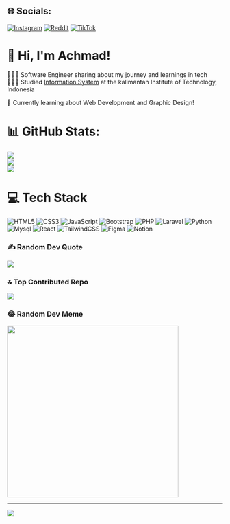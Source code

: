 <!-- Level 3: Add custom code -->
## 🌐 Socials:
[![Instagram](https://img.shields.io/badge/Instagram-%23E4405F.svg?logo=Instagram&logoColor=white)](https://instagram.com/@madmaull) [![Reddit](https://img.shields.io/badge/Reddit-%23FF4500.svg?logo=Reddit&logoColor=white)](https://reddit.com/user/nbody) [![TikTok](https://img.shields.io/badge/TikTok-%23000000.svg?logo=TikTok&logoColor=white)](https://tiktok.com/@@madmaull) 


# 👋 Hi, I'm Achmad!
👨🏻‍💻 Software Engineer sharing about my journey and learnings in tech<br/>
👨🏻‍🎓 Studied [Information System](https://itk.ac.id/) at the kalimantan Institute of Technology, Indonesia<br/>
<!-- 🎨 Making videos about Computer Science, tech, and productivity on [YouTube](https://www.youtube.com/c/MagdelineHuang)<br/> -->
<!-- 🌷 #learninginpublic in my [digital garden](https://magdelinehuang.com/)<br/> -->
💭 Currently learning about Web Development and Graphic Design!<br/>

# 📊 GitHub Stats:
![](https://github-readme-stats.vercel.app/api?username=Achmad-M&theme=dark&hide_border=false&include_all_commits=true&count_private=true)<br/>
![](https://github-readme-streak-stats.herokuapp.com/?user=Achmad-M&theme=dark&hide_border=false)<br/>
![](https://github-readme-stats.vercel.app/api/top-langs/?username=Achmad-M&theme=dark&hide_border=false&include_all_commits=true&count_private=true&layout=compact)

# 💻 Tech Stack
<!-- Badges from https://github.com/Ileriayo/markdown-badges -->
![HTML5](https://img.shields.io/badge/html5-%23E34F26.svg?style=for-the-badge&logo=html5&logoColor=white)
![CSS3](https://img.shields.io/badge/css3-%231572B6.svg?style=for-the-badge&logo=css3&logoColor=white)
![JavaScript](https://img.shields.io/badge/javascript-%23323330.svg?style=for-the-badge&logo=javascript&logoColor=%23F7DF1E)
![Bootstrap](https://img.shields.io/badge/Bootstrap-563D7C?style=for-the-badge&logo=bootstrap&logoColor=white)
![PHP](https://img.shields.io/badge/PHP-777BB4?style=for-the-badge&logo=php&logoColor=white)
![Laravel](https://img.shields.io/badge/Laravel-FF2D20?style=for-the-badge&logo=laravel&logoColor=white)
![Python](https://img.shields.io/badge/python-3670A0?style=for-the-badge&logo=python&logoColor=ffdd54)
![Mysql](https://img.shields.io/badge/MySQL-00000F?style=for-the-badge&logo=mysql&logoColor=white)
![React](https://img.shields.io/badge/react-%2320232a.svg?style=for-the-badge&logo=react&logoColor=%2361DAFB)
![TailwindCSS](https://img.shields.io/badge/tailwindcss-%2338B2AC.svg?style=for-the-badge&logo=tailwind-css&logoColor=white)
![Figma](https://img.shields.io/badge/figma-%23F24E1E.svg?style=for-the-badge&logo=figma&logoColor=white)
![Notion](https://img.shields.io/badge/Notion-%23000000.svg?style=for-the-badge&logo=notion&logoColor=white)
<!-- ![Java](https://img.shields.io/badge/java-%23ED8B00.svg?style=for-the-badge&logo=openjdk&logoColor=white)
![C](https://img.shields.io/badge/c-%2300599C.svg?style=for-the-badge&logo=c&logoColor=white)<br/> -->

<!-- ![TypeScript](https://img.shields.io/badge/typescript-%23007ACC.svg?style=for-the-badge&logo=typescript&logoColor=white) -->
<!-- ![GraphQL](https://img.shields.io/badge/-GraphQL-E10098?style=for-the-badge&logo=graphql&logoColor=white) -->

<!-- ![Styled Components](https://img.shields.io/badge/styled--components-DB7093?style=for-the-badge&logo=styled-components&logoColor=white)<br/> -->
<!-- ![Jest](https://img.shields.io/badge/-jest-%23C21325?style=for-the-badge&logo=jest&logoColor=white) 
![cypress](https://img.shields.io/badge/-cypress-%23E5E5E5?style=for-the-badge&logo=cypress&logoColor=058a5e) -->

### ✍️ Random Dev Quote
![](https://quotes-github-readme.vercel.app/api?type=horizontal&theme=radical)

### 🔝 Top Contributed Repo
![](https://github-contributor-stats.vercel.app/api?username=Achmad-M&limit=5&theme=dark&combine_all_yearly_contributions=true)

### 😂 Random Dev Meme
<img src='https://memer-new.vercel.app/' style="height: 400px;"/>

---
[![](https://visitcount.itsvg.in/api?id=Achmad-M&icon=0&color=0)](https://visitcount.itsvg.in)

<!-- Proudly created with GPRM ( https://gprm.itsvg.in ) -->

<!-- # 💻 Featured YouTube Videos -->
<!-- YouTube video cards from https://github.com/DenverCoder1/github-readme-youtube-cards -->
<!-- If you want to display the latest videos, then simply follow the instructions in the above repo. -->
<!-- If you however want to select which videos display, then you can manually generate the video link by changing the below parameters in angle brackets. -->
<!-- https://ytcards.demolab.com/?id=<video ID>&title=<video+title>&lang=en&timestamp=<video publish date in Unix time format>&background_color=%230d1117&title_color=%23ffffff&stats_color=%23dedede&max_title_lines=1&width=250&border_radius=5&duration=<video duration in seconds> "<video title>") -->
<!-- BEGIN YOUTUBE-CARDS 
[![5 things I wish I knew before studying Computer Science](https://ytcards.demolab.com/?id=Wjj21p3tvcg&title=5+things+I+wish+I+knew+before+studying+Computer+Science&lang=en&timestamp=1636628400&background_color=%230d1117&title_color=%23ffffff&stats_color=%23dedede&max_title_lines=1&width=250&border_radius=5&duration=436 "5 things I wish I knew before studying Computer Science")](https://youtu.be/Wjj21p3tvcg?si=b7QYksN87h0wsGpQ)
[![Tips and advice for Computer Science students](https://ytcards.demolab.com/?id=UItfbdI0oNc&title=Tips+and+advice+for+Computer+Science+students&lang=en&timestamp=1638183600&background_color=%230d1117&title_color=%23ffffff&stats_color=%23dedede&max_title_lines=1&width=250&border_radius=5&duration=380 "Tips and advice for Computer Science students")](https://youtu.be/UItfbdI0oNc?si=mjrsewEwBdhtvzDX)
[![My Computer Science degree in 13 minutes](https://ytcards.demolab.com/?id=Dd_4zfmY-aA&title=My+Computer+Science+degree+in+13+minutes&lang=en&timestamp=1693396800&background_color=%230d1117&title_color=%23ffffff&stats_color=%23dedede&max_title_lines=1&width=250&border_radius=5&duration=786 "My Computer Science degree in 13 minutes")](https://youtu.be/Dd_4zfmY-aA?si=1AhwiUIamfs6clV3)
[![How I would learn to code (if I could start over)](https://ytcards.demolab.com/?id=kS03mP7p0ts&title=How+I+would+learn+to+code+(+if+I+could+start+over+)&lang=en&timestamp=1698663600&background_color=%230d1117&title_color=%23ffffff&stats_color=%23dedede&max_title_lines=1&width=250&border_radius=5&duration=695 "How I would learn to code (if I could start over)")](https://youtu.be/kS03mP7p0ts?si=7UXbigeHmyTVGP60)
[![How to prep for CS?](https://ytcards.demolab.com/?id=YBMf2o2MVDg&title=How+to+prep+for+CS?+Do+I+need+Maths?&lang=en&timestamp=1690632000&background_color=%230d1117&title_color=%23ffffff&stats_color=%23dedede&max_title_lines=1&width=250&border_radius=5&duration=860 "How to prep for CS? Do I need Maths?")](https://youtu.be/YBMf2o2MVDg?si=KGaQIzz_8E6JFYlD)
[![How I organise my life with Notion](https://ytcards.demolab.com/?id=orJOLdv907g&title=How+I+organise+my+life+with+Notion&lang=en&timestamp=1616324400&background_color=%230d1117&title_color=%23ffffff&stats_color=%23dedede&max_title_lines=1&width=250&border_radius=5&duration=1253 "How I organise my life with Notion")](https://youtu.be/orJOLdv907g?si=r31zLR2hnvJiw5p7)
<!-- END YOUTUBE-CARDS -->


<!-- P.S. If you want to make a GitHub profile README like this, check out this [tutorial](https://youtu.be/DWFs6aqknqw?si=oX-In0gOUUZiqINh)! 😊 -->





